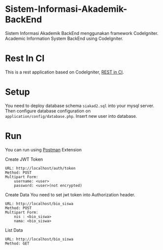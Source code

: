 # Sistem-Informasi-Akademik-BackEnd
Sistem Informasi Akademik BackEnd menggunakan framework CodeIgniter.
Academic Information System BackEnd using CodeIgniter.

# Rest In CI
This is a rest application based on CodeIgniter, [REST in CI](https://github.com/dhanifudin/rest-in-ci).

# Setup
You need to deploy database schema `siakad2.sql` into your mysql server. Then configure database configuration on `application/config/database.php`. Insert new user into database.

# Run
You can run using [Postman](https://chrome.google.com/webstore/detail/postman/fhbjgbiflinjbdggehcddcbncdddomop?hl=id) Extension


Create JWT Token

```
URL: http://localhost/auth/token
Method: POST
Multipart Form:
    username: <user>
    password: <user>(not encrypted)
```

Create Data
You need to set jwt token into Authorization header.
```
URL: http://localhost/bio_siswa
Method: POST
Multipart Form:
    nis : <bio_siswa>
    nama: <bio_siswa>
```

List Data
```
URL: http://localhost/bio_siswa
Method: GET
```

